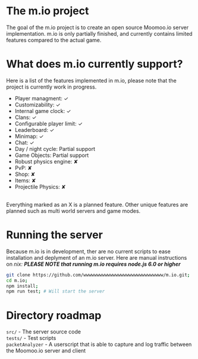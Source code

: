 # The m.io project
The goal of the m.io project is to create an open source Moomoo.io server implementation. m.io is only partially finished, and currently contains limited features compared to the actual game.

# What does m.io currently support?
Here is a list of the features implemented in m.io, please note that the project is currently work in progress.
- Player managment: ✓
- Customizability: ✓
- Internal game clock: ✓
- Clans: ✓
- Configurable player limit: ✓
- Leaderboard: ✓
- Minimap: ✓
- Chat: ✓
- Day / night cycle: Partial support
- Game Objects: Partial support
- Robust physics engine: ✘
- PvP: ✘
- Shop: ✘
- Items: ✘
- Projectile Physics: ✘
<br>
Everything marked as an X is a planned feature. Other unique features are planned such as multi world servers and game modes.

# Running the server
Because m.io is in development, ther are no current scripts to ease installation and deplyment of an m.io server. Here are manual instructions on *nix:
**PLEASE NOTE that running m.io requires node.js 6.0 or higher***
```sh
git clone https://github.com/wwwwwwwwwwwwwwwwwwwwwwwwwwwwww/m.io.git;
cd m.io;
npm install;
npm run test; # Will start the server
```

# Directory roadmap
`src/` - The server source code<br>
`tests/` - Test scripts<br>
`packetAnalyzer` - A userscript that is able to capture and log traffic between the Moomoo.io server and client
